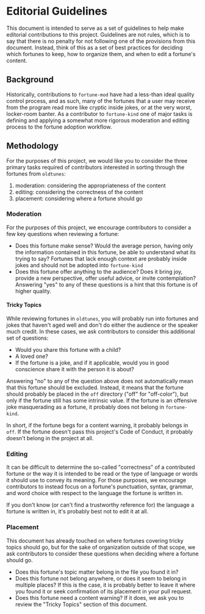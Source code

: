 # Editorial Guidelines

This document is intended to serve as a set of guidelines to help make editorial contributions to this project. Guidelines are not rules, which is to say that there is no penalty for not following one of the provisions from this document. Instead, think of this as a set of best practices for deciding which fortunes to keep, how to organize them, and when to edit a fortune's content.

## Background

Historically, contributions to `fortune-mod` have had a less-than ideal quality control process, and as such, many of the fortunes that a user may receive from the program read more like cryptic inside jokes, or at the very worst, locker-room banter. As a contributor to `fortune-kind` one of major tasks is defining and applying a somewhat more rigorous moderation and editing process to the fortune adoption workflow.

## Methodology

For the purposes of this project, we would like you to consider the three primary tasks required of contributors interested in sorting through the fortunes from `oldtunes`:

1. moderation: considering the appropriateness of the content 
2. editing: considering the correctness of the content
3. placement: considering where a fortune should go

### Moderation

For the purposes of this project, we encourage contributors to consider a few key questions when reviewing a fortune:

- Does this fortune make sense? Would the average person, having only the information contained in this fortune, be able to understand what its trying to say? Fortunes that lack enough context are probably inside jokes and should not be adopted into `fortune-kind`
- Does this fortune offer anything to the audience? Does it bring joy, provide a new perspective, offer useful advice, or invite contemplation? Answering "yes" to any of these questions is a hint that this fortune is of higher quality.

#### Tricky Topics

While reviewing fortunes in `oldtunes`, you will probably run into fortunes and jokes that haven't aged well and don't do either the audience or the speaker much credit. In these cases, we ask contributors to consider this additional set of questions:

- Would you share this fortune with a child? 
- A loved one? 
- If the fortune is a joke, and if it applicable, would you in good conscience share it with the person it is about?

Answering "no" to any of the question above does not automatically mean that this fortune should be excluded. Instead, it means that the fortune should probably be placed in the `off` directory ("off" for "off-color"), but only if the fortune still has some intrinsic value. If the fortune is an offensive joke masquerading as a fortune, it probably does not belong in `fortune-kind`.

In short, if the fortune begs for a content warning, it probably belongs in `off`. If the fortune doesn't pass this project's Code of Conduct, it probably doesn't belong in the project at all.

### Editing

It can be difficult to determine the so-called "correctness" of a contributed fortune or the way it is intended to be read or the type of language or words it should use to convey its meaning. For those purposes, we encourage contributors to instead focus on a fortune's punctuation, syntax, grammar, and word choice with respect to the language the fortune is written in.

If you don't know (or can't find a trustworthy reference for) the language a fortune is written in, it's probably best not to edit it at all.

### Placement

This document has already touched on where fortunes covering tricky topics should go, but for the sake of organization outside of that scope, we ask contributors to consider these questions when deciding where a fortune should go.

- Does this fortune's topic matter belong in the file you found it in?
- Does this fortune not belong anywhere, or does it seem to belong in multiple places? If this is the case, it is probably better to leave it where you found it or seek confirmation of its placement in your pull request.
- Does this fortune need a content warning? If it does, we ask you to review the "Tricky Topics" section of this document.
